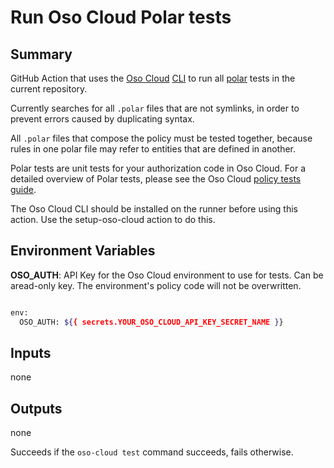 # Run Oso Cloud Polar tests

## Summary

GitHub Action that uses the [Oso Cloud](https://www.osohq.com/)
[CLI](https://www.osohq.com/docs/reference/client-apis/cli)
to run all [polar](https://www.osohq.com/docs/tutorials/quickstart)
tests in the current repository.

Currently searches for all `.polar` files that are not symlinks,
in order to prevent errors caused by duplicating syntax.

All `.polar` files that compose the policy must be tested together,
because rules in one polar file may refer to entities that are
defined in another.

Polar tests are unit tests for your authorization code in Oso Cloud.
For a detailed overview of Polar tests, please see the Oso Cloud
[policy tests guide](https://www.osohq.com/docs/guides/develop/policy-tests).

The Oso Cloud CLI should be installed on the runner before using this action.
Use the setup-oso-cloud action to do this.

## Environment Variables

__OSO_AUTH__:  API Key for the Oso Cloud environment to use for tests.
Can be aread-only key.
The environment's policy code will not be overwritten.

```bash

env:
  OSO_AUTH: ${{ secrets.YOUR_OSO_CLOUD_API_KEY_SECRET_NAME }}

```

## Inputs

none

## Outputs

none

Succeeds if the `oso-cloud test` command succeeds, fails otherwise.
